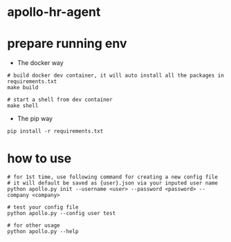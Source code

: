 # apollo-hr-agent

# prepare running env

* The docker way

```
# build docker dev container, it will auto install all the packages in requirements.txt
make build

# start a shell from dev container
make shell
```

* The pip way

```
pip install -r requirements.txt
```

# how to use

```
# for 1st time, use following command for creating a new config file
# it will default be saved as {user}.json via your inputed user name
python apollo.py init --username <user> --password <password> --company <company>

# test your config file 
python apollo.py --config user test

# for other usage
python apollo.py --help
```
